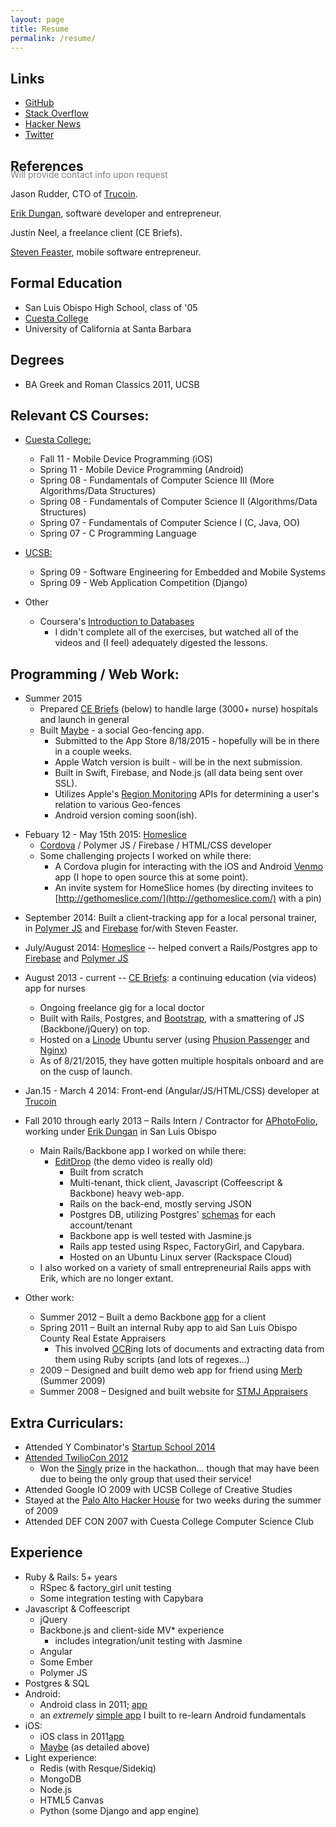 ```yaml
---
layout: page
title: Resume
permalink: /resume/
---
```


## Links

* [GitHub](http://github.com/shmay)
* [Stack Overflow](http://stackoverflow.com/users/548170/kmurph79)
* [Hacker News](https://news.ycombinator.com/user?id=shiny)
* [Twitter](https://twitter.com/kmurph79)

## References
<p style='color:gray;margin-top:-25px;font-size:14px;'>Will provide contact info upon request</p>

Jason Rudder, CTO of [Trucoin][9].

[Erik Dungan](http://callmeed.co/), software developer and entrepreneur.

Justin Neel, a freelance client (CE Briefs).

[Steven Feaster](https://www.linkedin.com/in/stevenfeaster), mobile software entrepreneur.

## Formal Education
* San Luis Obispo High School, class of '05
* [Cuesta College](http://en.wikipedia.org/wiki/Cuesta_College)
* University of California at Santa Barbara

## Degrees

* BA Greek and Roman Classics 2011, UCSB

## Relevant CS Courses:

* [Cuesta College:](http://academic.cuesta.edu/rscovil/)
  * Fall 11 - Mobile Device Programming (iOS)
  * Spring 11 - Mobile Device Programming (Android)
  * Spring 08 - Fundamentals of Computer Science III (More Algorithms/Data Structures)
  * Spring 08 - Fundamentals of Computer Science II (Algorithms/Data Structures)
  * Spring 07 - Fundamentals of Computer Science I (C, Java, OO)
  * Spring 07 - C Programming Language

* [UCSB:](http://www.ccs.ucsb.edu/component/option,com_ccs_courses/Itemid,236/quarter,Spring/year,2009/discipline,ComputerScience/)
  * Spring 09 - Software Engineering for Embedded and Mobile Systems
  * Spring 09 - Web Application Competition (Django)

* Other
  * Coursera's [Introduction to Databases][22]
    * I didn't complete all of the exercises, but watched all of the videos and (I feel) adequately digested the lessons.
   

[22]: https://www.coursera.org/course/db

## Programming / Web Work:

* Summer 2015
  * Prepared [CE Briefs](http://cebriefs.com/users/sign_in) (below) to handle large (3000+ nurse) hospitals and launch in general
  * Built [Maybe](http://www.textmaybe.com) - a social Geo-fencing app.
      * Submitted to the App Store 8/18/2015 - hopefully will be in there in a couple weeks.
      * Apple Watch version is built - will be in the next submission.
      * Built in Swift, Firebase, and Node.js (all data being sent over SSL).
      * Utilizes Apple's [Region Monitoring][20] APIs for determining a user's relation to various Geo-fences
      * Android version coming soon(ish).

[20]: https://developer.apple.com/library/ios/documentation/UserExperience/Conceptual/LocationAwarenessPG/RegionMonitoring/RegionMonitoring.html

* Febuary 12 - May 15th 2015: [Homeslice][11]
  * [Cordova](https://cordova.apache.org/) / Polymer JS / Firebase / HTML/CSS developer
  * Some challenging projects I worked on while there:
      * A Cordova plugin for interacting with the iOS and Android [Venmo](https://venmo.com/) app (I hope to open source this at some point).
      * An invite system for HomeSlice homes (by directing invitees to [http://gethomeslice.com/](http://gethomeslice.com/) with a pin)


[40]: http://filler.com

* September 2014: Built a client-tracking app for a local personal trainer, in [Polymer JS][12] and [Firebase][13] for/with Steven Feaster.

* July/August 2014: [Homeslice][11] -- helped convert a Rails/Postgres app to [Firebase][13] and [Polymer JS][12]

* August 2013 - current -- [CE Briefs][10]: a continuing education (via videos) app for nurses
  * Ongoing freelance gig for a local doctor
  * Built with Rails, Postgres, and [Bootstrap][15], with a smattering of JS (Backbone/jQuery) on top.  
  * Hosted on a [Linode](http://linode.com/) Ubuntu server (using [Phusion Passenger](https://www.phusionpassenger.com/) and [Nginx](https://en.wikipedia.org/wiki/Nginx))
  * As of 8/21/2015, they have gotten multiple hospitals onboard and are on the cusp of launch.

* Jan.15 - March 4 2014: Front-end (Angular/JS/HTML/CSS) developer at [Trucoin][9]

* Fall 2010 through early 2013 &#8211; Rails Intern / Contractor for [APhotoFolio][8], working under [Erik Dungan][1] in San Luis Obispo
  * Main Rails/Backbone app I worked on while there:
     * [EditDrop](http://editdrop.com) (the demo video is really old)
          * Built from scratch
          * Multi-tenant, thick client, Javascript (Coffeescript & Backbone) heavy web-app.
          * Rails on the back-end, mostly serving JSON
          * Postgres DB, utilizing Postgres' [schemas][2] for each account/tenant
          * Backbone app is well tested with Jasmine.js
          * Rails app tested using Rspec, FactoryGirl, and Capybara.
          * Hosted on an Ubuntu Linux server (Rackspace Cloud)
  * I also worked on a variety of small entrepreneurial Rails apps with Erik, which are no longer extant.

* Other work:
  * Summer 2012 &#8211; Built a demo Backbone [app][5] for a client
  * Spring 2011 &#8211; Built an internal Ruby app to aid San Luis Obispo County Real Estate Appraisers
      * This involved [OCR][21]ing lots of documents and extracting data from them using Ruby scripts (and lots of regexes...)
  * 2009 &#8211; Designed and built demo web app for friend using <a href='http://en.wikipedia.org/wiki/Merb'>Merb</a> (Summer 2009)
  * Summer 2008 &#8211; Designed and built website for <a href='http://stmjappraisers.com'>STMJ Appraisers</a>

[21]: https://en.wikipedia.org/wiki/Optical_character_recognition

## Extra Curriculars:

* Attended Y Combinator's [Startup School 2014][14]
* [Attended TwilioCon 2012](http://www.twilio.com/conference)
  * Won the [Singly](http://www.singly.com/) prize in the hackathon... though that may have been due to being the only group that used their service!
* Attended Google IO 2009 with UCSB College of Creative Studies
* Stayed at the [Palo Alto Hacker House](http://hackerhouse.bluwiki.com/) for two weeks during the summer of 2009
* Attended DEF CON 2007 with Cuesta College Computer Science Club

## Experience
* Ruby & Rails: 5+ years
  * RSpec & factory_girl unit testing
  * Some integration testing with Capybara
* Javascript & Coffeescript
  * jQuery
  * Backbone.js and client-side MV\* experience
      * includes integration/unit testing with Jasmine
  * Angular
  * Some Ember
  * Polymer JS
* Postgres & SQL
* Android: 
  * Android class in 2011; [app][7]
  * an *extremely* [simple app][16] I built to re-learn Android fundamentals
* iOS: 
  * iOS class in 2011[app][6]
  * [Maybe](http://www.textmaybe.com/) (as detailed above)
* Light experience:
  * Redis (with Resque/Sidekiq)
  * MongoDB
  * Node.js
  * HTML5 Canvas
  * Python (some Django and app engine)

[16]: https://play.google.com/store/apps/details?id=com.dudebro.kmurph.convoapp
[1]: http://callmeed.co/
[2]: http://blog.jerodsanto.net/2011/07/building-multi-tenant-rails-apps-with-postgresql-schemas/
[3]: https://github.com/shmay/five
[4]: https://github.com/shmay/five/blob/master/app/models/concerns/index_query.rb
[5]: http://quiet-spring-5933.herokuapp.com
[6]: https://github.com/shmay/Gym-Scheduler-iOS-App
[7]: https://github.com/shmay/Android-App
[8]: http://aphotofolio.com/
[9]: https://www.trucoin.com/
[10]: http://cebriefs.com/
[11]: http://www.homesliceapp.com/
[12]: http://www.polymer-project.org/
[13]: http://firebase.com/
[14]: http://www.startupschool.org/
[15]: http://getbootstrap.com/
